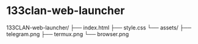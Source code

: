 # 133clan-web-launcher
133CLAN-web-launcher/ ├── index.html ├── style.css └── assets/     ├── telegram.png     ├── termux.png     └── browser.png
